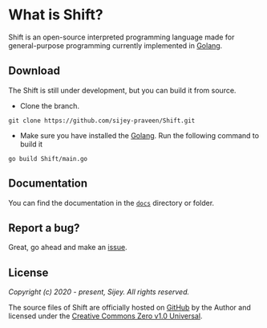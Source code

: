 # What is Shift?

Shift is an open-source interpreted programming language made for general-purpose programming currently implemented in [Golang](https://go.dev/).

## Download

The Shift is still under development, but you can build it from source.

- Clone the branch.
```
git clone https://github.com/sijey-praveen/Shift.git
```

- Make sure you have installed the [Golang](https://go.dev/). Run the following command to build it
```
go build Shift/main.go
```

## Documentation

You can find the documentation in the [`docs`](https://github.com/sijey-praveen/Shift/tree/Sijey/docs) directory or folder.

## Report a bug?

Great, go ahead and make an [issue](https://github.com/sijey-praveen/Shift/issues).

## License

*Copyright (c) 2020 - present, Sijey. All rights reserved.*

The source files of Shift are officially hosted on [GitHub](https://github.com/sijey-praveen/Shift/) by the Author and licensed under the [Creative Commons Zero v1.0 Universal](https://creativecommons.org/).
